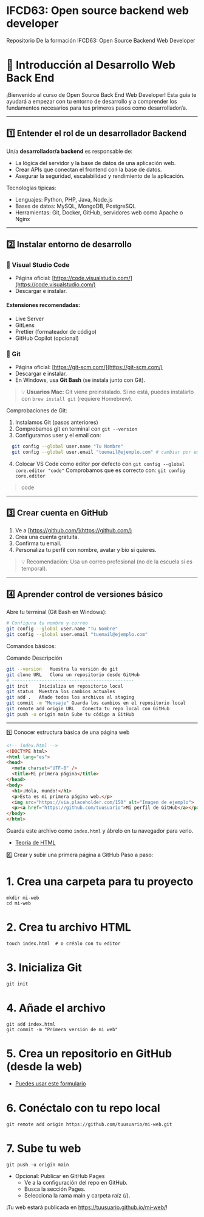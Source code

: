 # IFCD63: Open source backend web developer
Repositorio De la formación IFCD63: Open Source Backend Web Developer

# 🚀 Introducción al Desarrollo Web Back End

¡Bienvenido al curso de Open Source Back End Web Developer! Esta guía te ayudará a empezar con tu entorno de desarrollo y a comprender los fundamentos necesarios para tus primeros pasos como desarrollador/a.

---

## 1️⃣ Entender el rol de un desarrollador Backend

Un/a **desarrollador/a backend** es responsable de:
- La lógica del servidor y la base de datos de una aplicación web.
- Crear APIs que conectan el frontend con la base de datos.
- Asegurar la seguridad, escalabilidad y rendimiento de la aplicación.

Tecnologías típicas:
- Lenguajes: Python, PHP, Java, Node.js
- Bases de datos: MySQL, MongoDB, PostgreSQL
- Herramientas: Git, Docker, GitHub, servidores web como Apache o Nginx

---

## 2️⃣ Instalar entorno de desarrollo

### 🔧 Visual Studio Code
- Página oficial: [https://code.visualstudio.com/](https://code.visualstudio.com/)
- Descargar e instalar.

#### Extensiones recomendadas:
- Live Server
- GitLens
- Prettier (formateador de código)
- GitHub Copilot (opcional)

### 🔧 Git
- Página oficial: [https://git-scm.com/](https://git-scm.com/)
- Descargar e instalar.
- En Windows, usa **Git Bash** (se instala junto con Git).

> 💡 **Usuarios Mac:** Git viene preinstalado. Si no está, puedes instalarlo con `brew install git` (requiere Homebrew).

Comprobaciones de Git:

1. Instalamos Git (pasos anteriores)
2. Comprobamos git en terminal con `git --version`
3. Configuramos user y el email con:
```bash
  git config --global user.name "Tu Nombre"
  git config --global user.email "tuemail@ejemplo.com" # cambiar por email de Github
```
4. Colocar VS Code como editor por defecto con `git config --global core.editor "code"`
Comprobamos que es correcto con: `git config core.editor`

> code

---

## 3️⃣ Crear cuenta en GitHub

1. Ve a [https://github.com/](https://github.com/)
2. Crea una cuenta gratuita.
3. Confirma tu email.
4. Personaliza tu perfil con nombre, avatar y bio si quieres.

> 💡 Recomendación: Usa un correo profesional (no de la escuela si es temporal).

---

## 4️⃣ Aprender control de versiones básico

Abre tu terminal (Git Bash en Windows):

```bash
# Configura tu nombre y correo
git config --global user.name "Tu Nombre"
git config --global user.email "tuemail@ejemplo.com"
```

Comandos básicos:

Comando	Descripción
```bash
git --version	Muestra la versión de git
git clone URL	Clona un repositorio desde GitHub
# --------------------------------------------- 
git init	Inicializa un repositorio local
git status	Muestra los cambios actuales
git add .	Añade todos los archivos al staging
git commit -m "Mensaje"	Guarda los cambios en el repositorio local
git remote add origin URL	Conecta tu repo local con GitHub
git push -u origin main	Sube tu código a GitHub

```

--- 

5️⃣ Conocer estructura básica de una página web
```html
<!-- index.html -->
<!DOCTYPE html>
<html lang="es">
<head>
  <meta charset="UTF-8" />
  <title>Mi primera página</title>
</head>
<body>
  <h1>¡Hola, mundo!</h1>
  <p>Esta es mi primera página web.</p>
  <img src="https://via.placeholder.com/150" alt="Imagen de ejemplo">
  <p><a href="https://github.com/tuusuario">Mi perfil de GitHub</a></p>
</body>
</html>
```
Guarda este archivo como `index.html` y ábrelo en tu navegador para verlo.

- [Teoría de HTML](https://www.w3schools.com/html/default.asp) 

6️⃣ Crear y subir una primera página a GitHub
Paso a paso:

# 1. Crea una carpeta para tu proyecto
```
mkdir mi-web
cd mi-web
```

# 2. Crea tu archivo HTML
```
touch index.html  # o créalo con tu editor
```
# 3. Inicializa Git
```
git init
```

# 4. Añade el archivo
```
git add index.html
git commit -m "Primera versión de mi web"
```

# 5. Crea un repositorio en GitHub (desde la web)

- [Puedes usar este formulario](https://github.com/new)

# 6. Conéctalo con tu repo local
```
git remote add origin https://github.com/tuusuario/mi-web.git
```

# 7. Sube tu web
```
git push -u origin main
```

- Opcional: Publicar en GitHub Pages
  - Ve a la configuración del repo en GitHub.
  - Busca la sección Pages.
  - Selecciona la rama main y carpeta raíz (/).

¡Tu web estará publicada en https://tuusuario.github.io/mi-web/!
